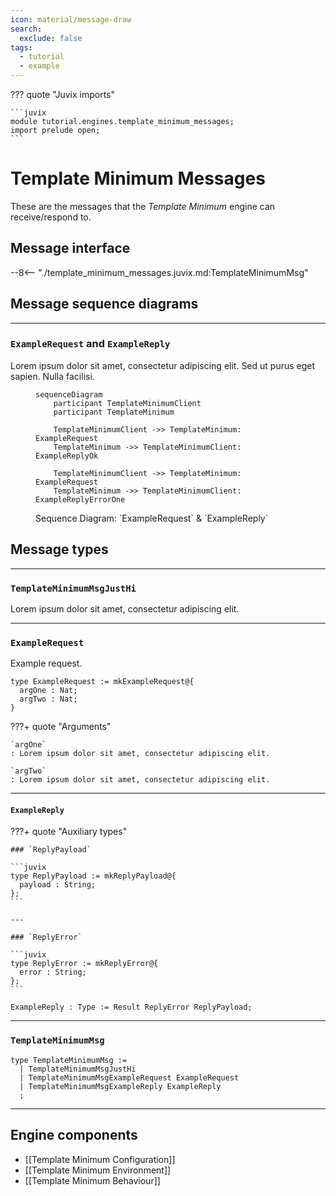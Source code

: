 ```yaml
---
icon: material/message-draw
search:
  exclude: false
tags:
  - tutorial
  - example
---
```


??? quote "Juvix imports"

    ```juvix
    module tutorial.engines.template_minimum_messages;
    import prelude open;
    ```

# Template Minimum Messages

These are the messages that the *Template Minimum* engine can receive/respond to.

## Message interface

--8<-- "./template_minimum_messages.juvix.md:TemplateMinimumMsg"

## Message sequence diagrams

---

### `ExampleRequest` and `ExampleReply`

Lorem ipsum dolor sit amet, consectetur adipiscing elit.
Sed ut purus eget sapien. Nulla facilisi.

<!-- --8<-- [start:message-sequence-diagram-ExampleRequest] -->
<figure markdown="span">

```mermaid
sequenceDiagram
    participant TemplateMinimumClient
    participant TemplateMinimum

    TemplateMinimumClient ->> TemplateMinimum: ExampleRequest
    TemplateMinimum ->> TemplateMinimumClient: ExampleReplyOk

    TemplateMinimumClient ->> TemplateMinimum: ExampleRequest
    TemplateMinimum ->> TemplateMinimumClient: ExampleReplyErrorOne
```

<figcaption markdown="span">
Sequence Diagram: `ExampleRequest` & `ExampleReply`
</figcaption>
</figure>
<!-- --8<-- [end:message-sequence-diagram-ExampleRequest] -->

## Message types

---

### `TemplateMinimumMsgJustHi`

Lorem ipsum dolor sit amet, consectetur adipiscing elit.

---

### `ExampleRequest`

Example request.

<!-- --8<-- [start:ExampleRequest] -->
```juvix
type ExampleRequest := mkExampleRequest@{
  argOne : Nat;
  argTwo : Nat;
}
```
<!-- --8<-- [end:ExampleRequest] -->

???+ quote "Arguments"

    `argOne`
    : Lorem ipsum dolor sit amet, consectetur adipiscing elit.

    `argTwo`
    : Lorem ipsum dolor sit amet, consectetur adipiscing elit.

---

#### `ExampleReply`

???+ quote "Auxiliary types"

    ### `ReplyPayload`

    ```juvix
    type ReplyPayload := mkReplyPayload@{
      payload : String;
    };
    ```

    ---

    ### `ReplyError`

    ```juvix
    type ReplyError := mkReplyError@{
      error : String;
    };
    ```

<!-- --8<-- [start:ExampleReply] -->
```juvix
ExampleReply : Type := Result ReplyError ReplyPayload;
```
<!-- --8<-- [end:ExampleReply] -->

---

### `TemplateMinimumMsg`

<!-- --8<-- [start:TemplateMinimumMsg] -->
```juvix
type TemplateMinimumMsg :=
  | TemplateMinimumMsgJustHi
  | TemplateMinimumMsgExampleRequest ExampleRequest
  | TemplateMinimumMsgExampleReply ExampleReply
  ;
```
<!-- --8<-- [end:TemplateMinimumMsg] -->

---

## Engine components

- [[Template Minimum Configuration]]
- [[Template Minimum Environment]]
- [[Template Minimum Behaviour]]
